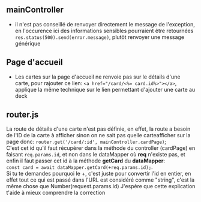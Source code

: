 ## mainController
  - il n'est pas conseillé de renvoyer directement le message de l'exception, en l'occurence ici des informations sensibles pourraient être retournées `res.status(500).send(error.message)`, plutôt renvoyer une message générique

## Page d'accueil
  - Les cartes sur la page d'accueil ne renvoie pas sur le détails d'une carte, pour rajouter ce lien:
    `<a href="/card/<%= card.id%>"></a>`, applique la même technique sur le lien permettant d'ajouter une carte au deck
    
## router.js
  La route de détails d'une carte n'est pas définie, en effet, la route a besoin de l'ID de la carte à afficher sinon on ne sait pas quelle carteafficher sur la page donc:
  `router.get('/card/:id', mainController.cardPage)`;   
  C'est cet id qu'il faut récupérer dans la méthode du controller (cardPage) en faisant `req.params.id`, et non dans le dataMapper où
  **req** n'existe pas, et enfin il faut passer cet id à la méthode **getCard** du **dataMapper**:     
  `const card = await dataMapper.getCard(+req.params.id);`.   
  Si tu te demandes pourquoi le +, c'est juste pour convertir l'id en entier, en effet tout ce qui est passé dans l'URL est considéré comme "string",
  c'est la même chose que Number(request.params.id)
  J'espère que cette explication t'aide à mieux comprendre la correction
